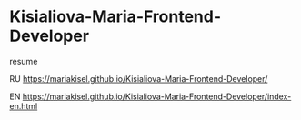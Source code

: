 # Kisialiova-Maria-Frontend-Developer
resume

RU https://mariakisel.github.io/Kisialiova-Maria-Frontend-Developer/

EN https://mariakisel.github.io/Kisialiova-Maria-Frontend-Developer/index-en.html
